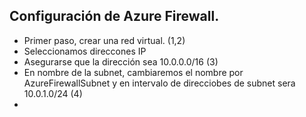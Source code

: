 ## Configuración de Azure Firewall.

- Primer paso, crear una red virtual. (1,2)
- Seleccionamos direccones IP 
- Asegurarse que la dirección sea 10.0.0.0/16 (3)
- En nombre de la subnet, cambiaremos el nombre por AzureFirewallSubnet y en intervalo de direcciobes de subnet sera 10.0.1.0/24 (4)
- 
